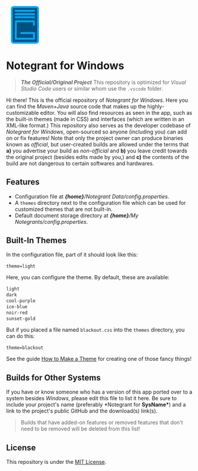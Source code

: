 <img src="src/main/resources/icon.png" alt="Notegrant Icon" width="20%" />

# Notegrant for Windows

> **_The Official/Original Project_**
> This repository is optimized for _Visual Studio Code_ users or similar whom use the `.vscode` folder.

Hi there! This is the official repository of _Notegrant for Windows_. Here you can find the _Maven+Java_ source code that makes up the highly-customizable editor. You will also find resources as seen in the app, such as the built-in themes (made in CSS) and interfaces (which are written in an XML-like format.) This repository also serves as the developer codebase of _Notegrant for Windows_, open-sourced so anyone (including you) can add on or fix features! Note that only the project owner can produce binaries known as _official_, but user-created builds are allowed under the terms that **a)** you advertise your build as _non-official_ and **b)** you leave credit towards the original project (besides edits made by you,) and **c)** the contents of the build are not dangerous to certain softwares and hardwares.

## Features

- Configuration file at _**{home}**/Notegrant Data/config.properties_.
- A `themes` directory next to the configuration file which can be used for customized themes that are not built-in.
- Default document storage directory at _**{home}**/My Notegrants/config.properties_.

## Built-In Themes

In the configuration file, part of it should look like this:

```properties
theme=light
```

Here, you can configure the theme. By default, these are available:

```list
light
dark
cool-purple
ice-blue
noir-red
sunset-gold
```

But if you placed a file named `blackout.css` into the `themes` directory, you can do this:

```properties
theme=blackout
```

See the guide [How to Make a Theme](https://github.com/boyninja1555/Notegrant-for-Windows/wiki/How-to-Make-a-Theme) for creating one of those fancy things!

## Builds for Other Systems

If you have or know someone who has a version of this app ported over to a system besides _Windows_, please edit this file to list it here. Be sure to include your project's name (preferably \*Notegrant for **SysName\***) and a link to the project's public GitHub and the download(s) link(s).

> Builds that have added-on features or removed features that don't need to be removed will be deleted from this list!

## License

This repository is under the [MIT License](LICENSE.md).
